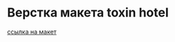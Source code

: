 # Верстка макета toxin hotel
[ссылка на макет](https://www.figma.com/file/u8lcMBoMJq606KsBuTGjCy/FSD-frontend-education-program.-The-2nd-task?node-id=1%3A259)

